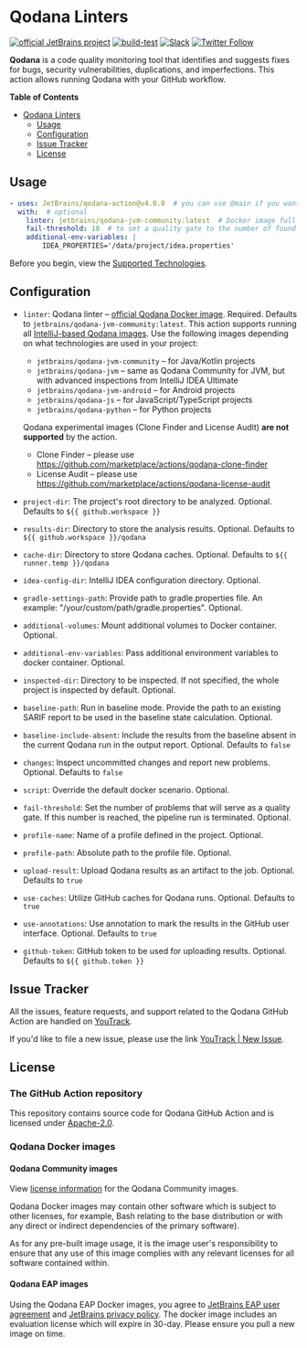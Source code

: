 # Qodana Linters

[![official JetBrains project](https://jb.gg/badges/official.svg)][jb:confluence-on-gh]
[![build-test](https://github.com/jetbrains/qodana-action/actions/workflows/test.yml/badge.svg)][gh:build]
[![Slack](https://img.shields.io/badge/Slack-%23qodana-blue)][jb:slack]
[![Twitter Follow](https://img.shields.io/twitter/follow/QodanaEvolves?style=flat)][jb:twitter]

**Qodana** is a code quality monitoring tool that identifies and suggests fixes for bugs, security vulnerabilities, duplications, and imperfections. This action allows running Qodana with your GitHub workflow.

**Table of Contents**

<!-- toc -->

- [Qodana Linters](#qodana-linters)
  - [Usage](#usage)
  - [Configuration](#configuration)
  - [Issue Tracker](#issue-tracker)
  - [License](#license)

<!-- tocstop -->

## Usage

```yaml
- uses: JetBrains/qodana-action@v4.0.0  # you can use @main if you want to use the latest version
  with:  # optional
    linter: jetbrains/qodana-jvm-community:latest  # Docker image full name with a tag
    fail-threshold: 10  # to set a quality gate to the number of found problems
    additional-env-variables: |
        IDEA_PROPERTIES='/data/project/idea.properties'
```

Before you begin, view the [Supported Technologies](https://www.jetbrains.com/help/qodana/supported-technologies.html).

## Configuration

- `linter`: Qodana linter – [official Qodana Docker image](#supported-qodana-docker-images). Required. Defaults to `jetbrains/qodana-jvm-community:latest`. This action supports running all [IntelliJ-based Qodana images](https://www.jetbrains.com/help/qodana/docker-images.html).
  Use the following images depending on what technologies are used in your project:
  - `jetbrains/qodana-jvm-community` – for Java/Kotlin projects
  - `jetbrains/qodana-jvm` – same as Qodana Community for JVM, but with advanced inspections from IntelliJ IDEA Ultimate
  - `jetbrains/qodana-jvm-android` – for Android projects
  - `jetbrains/qodana-js` – for JavaScript/TypeScript projects
  - `jetbrains/qodana-python` – for Python projects

  Qodana experimental images (Clone Finder and License Audit) **are not supported** by the action.
  - Clone Finder – please use https://github.com/marketplace/actions/qodana-clone-finder
  - License Audit – please use https://github.com/marketplace/actions/qodana-license-audit
    
- `project-dir`: The project's root directory to be analyzed. Optional. Defaults to `${{ github.workspace }}`
- `results-dir`: Directory to store the analysis results. Optional. Defaults to `${{ github.workspace }}/qodana`
- `cache-dir`: Directory to store Qodana caches. Optional. Defaults to `${{ runner.temp }}/qodana`
- `idea-config-dir`: IntelliJ IDEA configuration directory. Optional.
- `gradle-settings-path`: Provide path to gradle.properties file. An example: "/your/custom/path/gradle.properties". Optional.
- `additional-volumes`: Mount additional volumes to Docker container. Optional.
- `additional-env-variables`: Pass additional environment variables to docker container. Optional.
- `inspected-dir`: Directory to be inspected. If not specified, the whole project is inspected by default. Optional.
- `baseline-path`: Run in baseline mode. Provide the path to an existing SARIF report to be used in the baseline state calculation. Optional.
- `baseline-include-absent`: Include the results from the baseline absent in the current Qodana run in the output report. Optional. Defaults to `false`
- `changes`: Inspect uncommitted changes and report new problems. Optional. Defaults to `false`
- `script`: Override the default docker scenario. Optional.
- `fail-threshold`: Set the number of problems that will serve as a quality gate. If this number is reached, the pipeline run is terminated. Optional.
- `profile-name`: Name of a profile defined in the project. Optional.
- `profile-path`: Absolute path to the profile file. Optional.
- `upload-result`: Upload Qodana results as an artifact to the job. Optional. Defaults to `true`
- `use-caches`: Utilize GitHub caches for Qodana runs. Optional. Defaults to `true`
- `use-annotations`: Use annotation to mark the results in the GitHub user interface. Optional. Defaults to `true`
- `github-token`: GitHub token to be used for uploading results. Optional. Defaults to `${{ github.token }}`

## Issue Tracker

All the issues, feature requests, and support related to the Qodana GitHub Action are handled on [YouTrack][youtrack].

If you'd like to file a new issue, please use the link [YouTrack | New Issue][youtrack-new-issue].

## License

### The GitHub Action repository

This repository contains source code for Qodana GitHub Action and is licensed under [Apache-2.0](./LICENSE).

### Qodana Docker images

#### Qodana Community images

View [license information](https://www.jetbrains.com/legal/?fromFooter#licensing) for the Qodana Community images.

Qodana Docker images may contain other software which is subject to other licenses, for example, Bash relating to the base distribution or with any direct or indirect dependencies of the primary software).

As for any pre-built image usage, it is the image user's responsibility to ensure that any use of this image complies with any relevant licenses for all software contained within.

#### Qodana EAP images

Using the Qodana EAP Docker images, you agree to [JetBrains EAP user agreement](https://www.jetbrains.com/legal/docs/toolbox/user_eap/) and [JetBrains privacy policy](https://www.jetbrains.com/legal/docs/privacy/privacy/). The docker image includes an evaluation license which will expire in 30-day. Please ensure you pull a new image on time.

[gh:build]: https://github.com/jetbrains/qodana-action/actions/workflows/test.yml
[youtrack]: https://youtrack.jetbrains.com/issues/QD
[youtrack-new-issue]: https://youtrack.jetbrains.com/newIssue?project=QD&c=Platform%20GitHub%20Action
[jb:confluence-on-gh]: https://confluence.jetbrains.com/display/ALL/JetBrains+on+GitHub
[jb:slack]: https://jb.gg/qodana-slack
[jb:twitter]: https://twitter.com/QodanaEvolves
